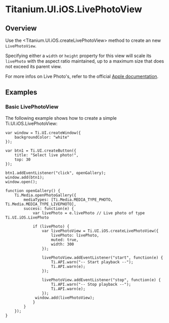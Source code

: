 # Titanium.UI.iOS.LivePhotoView

<ProxySummary/>

## Overview

Use the <Titanium.UI.iOS.createLivePhotoView> method to create an new `LivePhotoView`.

Specifying either a `width` or `height` property for this view will scale its `livePhoto` with 
the aspect ratio maintained, up to a maximum size that does not exceed its parent view.

For more infos on Live Photo's, refer to the official [Apple documentation](https://developer.apple.com/documentation/photosui/phlivephotoview).

## Examples

### Basic LivePhotoView

The following example shows how to create a simple Ti.UI.iOS.LivePhotoView:

    var window = Ti.UI.createWindow({
        backgroundColor: "white"
    });

    var btn1 = Ti.UI.createButton({
        title: "Select live photo!",
        top: 30
    });

    btn1.addEventListener("click", openGallery);
    window.add(btn1);
    window.open();

    function openGallery() {
        Ti.Media.openPhotoGallery({
            mediaTypes: [Ti.Media.MEDIA_TYPE_PHOTO, Ti.Media.MEDIA_TYPE_LIVEPHOTO],
            success: function(e) {
                var livePhoto = e.livePhoto // Live photo of type Ti.UI.iOS.LivePhoto

                if (livePhoto) {
                    var livePhotoView = Ti.UI.iOS.createLivePhotoView({
                        livePhoto: livePhoto,
                        muted: true,
                        width: 300
                    });

                    livePhotoView.addEventListener("start", function(e) {
                        Ti.API.warn("-- Start playback --");
                        Ti.API.warn(e);
                    });

                    livePhotoView.addEventListener("stop", function(e) {
                        Ti.API.warn("-- Stop playback --");
                        Ti.API.warn(e);
                    });
                 window.add(livePhotoView);
                }
            }
        });
    }

<ApiDocs/>
